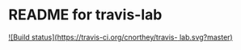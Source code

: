 # README for travis-lab
[![Build status](https://travis-ci.org/cnorthey/travis- lab.svg?master)](https://travis-ci.org/cnorthey)